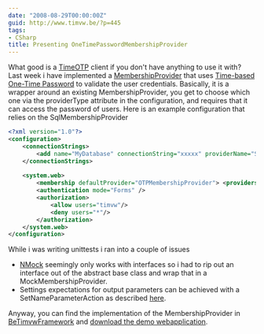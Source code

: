 ```yaml
---
date: "2008-08-29T00:00:00Z"
guid: http://www.timvw.be/?p=445
tags:
- CSharp
title: Presenting OneTimePasswordMembershipProvider
---
```

What good is a [TimeOTP](http://www.timvw.be/presenting-timeotpclient/) client if you don't have anything to use it with? Last week i have implemented a [MembershipProvider](http://msdn.microsoft.com/en-us/library/system.web.security.membershipprovider.aspx) that uses [Time-based One-Time Password](http://www.timvw.be/presenting-hmac-based-otp-and-time-based-otp/) to validate the user credentials. Basically, it is a wrapper around an existing MembershipProvider, you get to choose which one via the providerType attribute in the configuration, and requires that it can access the password of users. Here is an example configuration that relies on the SqlMembershipProvider

```xml
<?xml version="1.0"?>
<configuration>
	<connectionStrings>
		<add name="MyDatabase" connectionString="xxxxx" providerName="System.Data.SqlClient"/>
	</connectionStrings>
	
	<system.web>
		<membership defaultProvider="OTPMembershipProvider"> <providers> <add connectionStringName="MyDatabase" enablePasswordRetrieval="true" enablePasswordReset="true" requiresQuestionAndAnswer="false" applicationName="/DemoOTP" requiresUniqueEmail="false" passwordFormat="Clear" maxInvalidPasswordAttempts="5" minRequiredPasswordLength="7" minRequiredNonalphanumericCharacters="1" passwordAttemptWindow="10" passwordStrengthRegularExpression="" name="OTPMembershipProvider" type="Be.Timvw.Framework.Web.Security.OneTimePasswordMembershipProvider, Be.Timvw.Framework.Web" providerType="System.Web.Security.SqlMembershipProvider, System.Web" /> </providers> </membership>
		<authentication mode="Forms" />
		<authorization>
			<allow users="timvw"/>
			<deny users="*"/>
		</authorization>
	</system.web>
</configuration>
```

While i was writing unittests i ran into a couple of issues

* [NMock](http://www.nmock.org/) seemingly only works with interfaces so i had to rip out an interface out of the abstract base class and wrap that in a MockMembershipProvider.
* Settings expectations for output parameters can be achieved with a SetNameParameterAction as described [here](http://www.pashabitz.com/PermaLink,guid,02e35fa6-c729-43a8-85c3-8c05df7a4aa8.aspx).

Anyway, you can find the implementation of the MembershipProvider in [BeTimvwFramework](http://www.codeplex.com/BeTimvwFramework) and [download the demo webapplication](http://www.timvw.be/wp-content/code/csharp/DemoOTP.zip).
